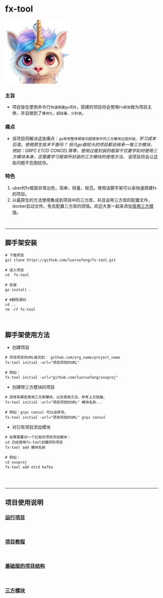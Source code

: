 # fx-tool

![Image text](https://github.com/luoruofeng/fx-tool/blob/master/logo.jpg?raw=true)

### 主旨
* 项目皆在使用命令行`快速搭建go项目`，搭建的项目将会使用`Fx框架`做为项目主体，并且做到了`模块化，超轻量，少封装`。 

### 痛点
* 该项目将解决这些痛点：`go常用整体框架问题框架中的三方模块过度封装。`*学习成本巨高。使用原生技术不香吗？  但凡go做较大的项目都会继承一堆三方模块，例如：GRPC ETCD CONCEL等等，使用过度封装的框架不仅要学如何使用三方模块本身，还需要学习框架所封装的三方模块的使用方法。* 该项目将会让这些问题不在困扰你。

### 特色
1. uber的fx框架非常出色，简单，轻量，规范。使用该脚手架可以来快速搭建fx的项目。  
2. 以最原生的方法使用集成到项目中的三方库，并且自带三方库的配置文件，docker启动文件。免去配置三方库的烦恼。欢迎大家一起来添加[常用三方模块](https://github.com/luoruofeng/fx-component)。     
   

<br>

---
    
## 脚手架安装        
```shell
# 下载项目
git clone https://github.com/luoruofeng/fx-tool.git

# 进入项目
cd  fx-tool

# 安装
go install .

# #删除源码
cd ..
rm -rf fx-tool
```

<br>

## 脚手架使用方法
* 创建项目
```shell
# 项目项目的URL格式如： github.com/org_name/project_name
fx-tool initial -url="项目项目的URL"

# 例如：
fx-tool initial -url="github.com/luoruofeng/xxxproj"
```
  
* 创建带三方模块的项目
```shell
# 具体有哪些常用三方库模块，以及使用方法，参考上方链接。
fx-tool initial -url="项目项目的URL" 模块名称...

# 例如：grpc consul 可以这样写。
fx-tool initial -url="项目项目的URL" grpc consul
```

* 对已有项目添加模块
```shell
# 如果需要对一个已有的项目添加模块：
cd 已经使用fx-tool创建好的项目
fx-tool add 模块名称

# 例如：
cd xxxproj
fx-tool add etcd kafka
```

<br>
<br>

---


## 项目使用说明   
### [运行项目](https://github.com/luoruofeng/fxdemo#%E8%BF%90%E8%A1%8C)  

<br>

### [项目教程](https://github.com/luoruofeng/fxdemo#%E6%95%99%E7%A8%8B)  

<br>

### [基础版的项目结构](https://github.com/luoruofeng/fxdemo#%E9%A1%B9%E7%9B%AE%E7%BB%93%E6%9E%84)  

<br>

### [三方模块](https://github.com/luoruofeng/fx-component)

<br>
